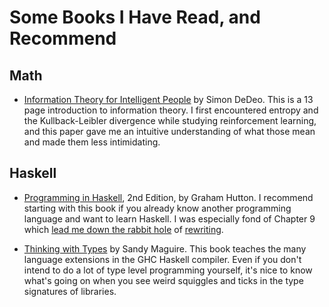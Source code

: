 # Some Books I Have Read, and Recommend

## Math

- [Information Theory for Intelligent People](http://tuvalu.santafe.edu/~simon/it.pdf) by Simon DeDeo. This is a 13 page introduction to information theory. I first encountered entropy and the Kullback-Leibler divergence while studying reinforcement learning, and this paper gave me an intuitive understanding of what those mean and made them less intimidating.

## Haskell

- [Programming in Haskell](https://www.cs.nott.ac.uk/~pszgmh/pih.html), 2nd Edition, by Graham Hutton. I recommend starting with this book if you already know another programming language and want to learn Haskell. I was especially fond of Chapter 9 which [lead me down the rabbit hole](https://github.com/DevJac/programming_in_haskell/blob/master/src/Countdown.hs) of [rewriting](https://en.wikipedia.org/wiki/Rewriting).

- [Thinking with Types](https://leanpub.com/thinking-with-types) by Sandy Maguire. This book teaches the many language extensions in the GHC Haskell compiler. Even if you don't intend to do a lot of type level programming yourself, it's nice to know what's going on when you see weird squiggles and ticks in the type signatures of libraries.
